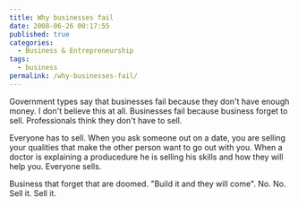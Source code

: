 ```yaml
---
title: Why businesses fail
date: 2008-06-26 00:17:55
published: true
categories:
  - Business & Entrepreneurship
tags:
  - business
permalink: /why-businesses-fail/
---
```

Government types say that businesses fail because they don't have enough money. I don't believe this at all. Businesses fail because business forget to sell. Professionals think they don't have to sell.

Everyone has to sell. When you ask someone out on a date, you are selling your qualities that make the other person want to go out with you. When a doctor is explaining a producedure he is selling his skills and how they will help you. Everyone sells.

Business that forget that are doomed. "Build it and they will come". No. No. Sell it. Sell it.
